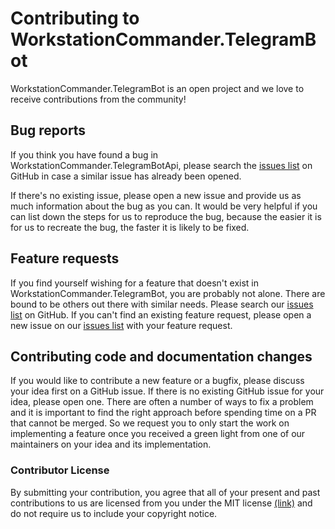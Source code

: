 Contributing to WorkstationCommander.TelegramBot
============================

WorkstationCommander.TelegramBot is an open project and we love to receive contributions from the community!

Bug reports
-----------

If you think you have found a bug in WorkstationCommander.TelegramBotApi, please search the [issues list](https://github.com/morrisonbrett/WorkstationCommander.TelegramBot/issues) on GitHub in case a similar issue has already been opened.

If there's no existing issue, please open a new issue and provide us as much information about the bug as you can. It would be very helpful if you can list down the steps for us to reproduce the bug, because the easier it is for us to recreate the bug, the faster it is likely to be fixed.

Feature requests
----------------

If you find yourself wishing for a feature that doesn't exist in WorkstationCommander.TelegramBot, you are probably not alone. There are bound to be others out there with similar needs. Please search our [issues list](https://github.com/morrisonbrett/WorkstationCommander.TelegramBot/issues) on GitHub. If you can't find an existing feature request, please open a new issue on our [issues list](https://github.com/morrisonbrett/WorkstationCommander.TelegramBot/issues) with your feature request.

Contributing code and documentation changes
-------------------------------------------

If you would like to contribute a new feature or a bugfix, please discuss your idea first on a GitHub issue. If there is no existing GitHub issue for your idea, please open one. There are often a number of ways to fix a problem and it is important to find the right approach before spending time on a PR that cannot be merged. So we request you to only start the work on implementing a feature once you received a green light from one of our maintainers on your idea and its implementation.

### Contributor License

By submitting your contribution, you agree that all of your present and past contributions to us are licensed from you under the MIT license [(link)](LICENSE) and do not require us to include your copyright notice.

